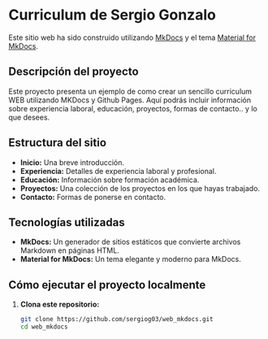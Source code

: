 # Curriculum de Sergio Gonzalo

Este sitio web ha sido construido utilizando [MkDocs](https://www.mkdocs.org) y el tema [Material for MkDocs](https://squidfunk.github.io/mkdocs-material/).

## Descripción del proyecto

Este proyecto presenta un ejemplo de como crear un sencillo curriculum WEB utilizando MKDocs y Github Pages. Aquí podrás incluir información sobre experiencia laboral, educación, proyectos, formas de contacto.. y lo que desees.

## Estructura del sitio

- **Inicio:** Una breve introducción.
- **Experiencia:** Detalles de experiencia laboral y profesional.
- **Educación:** Información sobre formación académica.
- **Proyectos:** Una colección de los proyectos en los que hayas trabajado.
- **Contacto:** Formas de ponerse en contacto.

## Tecnologías utilizadas

- **MkDocs:** Un generador de sitios estáticos que convierte archivos Markdown en páginas HTML.
- **Material for MkDocs:** Un tema elegante y moderno para MkDocs.

## Cómo ejecutar el proyecto localmente

1. **Clona este repositorio:**
   ```bash
   git clone https://github.com/sergiog03/web_mkdocs.git
   cd web_mkdocs
